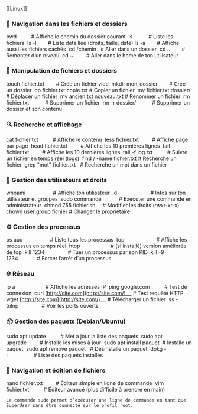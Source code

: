 [[Linux]] 

### 📂 Navigation dans les fichiers et dossiers 

pwd          # Affiche le chemin du dossier courant 
ls           # Liste les fichiers 
ls -l        # Liste détaillée (droits, taille, date)
ls -a        # Affiche aussi les fichiers cachés 
cd /chemin   # Aller dans un dossier 
cd ..        # Remonter d’un niveau 
cd ~         # Aller dans le home de ton utilisateur  

### 📄 Manipulation de fichiers et dossiers 

touch fichier.txt        # Crée un fichier vide 
mkdir mon_dossier        # Crée un dossier 
cp fichier.txt copie.txt # Copier un fichier 
mv fichier.txt dossier/  # Déplacer un fichier 
mv ancien.txt nouveau.txt # Renommer un fichier 
rm fichier.txt           # Supprimer un fichier 
rm -r dossier/           # Supprimer un dossier et son contenu  

### 🔍 Recherche et affichage 

cat fichier.txt          # Affiche le contenu 
less fichier.txt         # Affiche page par page 
head fichier.txt         # Affiche les 10 premières lignes 
tail fichier.txt         # Affiche les 10 dernières lignes 
tail -f log.txt          # Suivre un fichier en temps réel (logs) 
find / -name fichier.txt # Recherche un fichier 
grep "mot" fichier.txt   # Recherche un mot dans un fichier  

### 👤 Gestion des utilisateurs et droits 

whoami                   # Affiche ton utilisateur 
id                       # Infos sur ton utilisateur et groupes 
sudo commande            # Exécuter une commande en administrateur 
chmod 755 fichier.sh     # Modifier les droits (rwxr-xr-x) 
chown user:group fichier   # Changer le propriétaire  

### ⚙️ Gestion des processus 

ps aux                   # Liste tous les processus 
top                      # Affiche les processus en temps réel 
htop                     # (si installé) version améliorée de top 
kill 1234                # Tuer un processus par son PID 
kill -9 1234             # Forcer l’arrêt d’un processus  

### 🌐 Réseau 

ip a                     # Affiche les adresses IP 
ping google.com          # Test de connexion 
curl [http://site.com](http://site.com/)     # Test requête HTTP 
wget [http://site.com](http://site.com/)     # Télécharger un fichier 
ss -tulnp                # Voir les ports ouverts  

### 📦 Gestion des paquets (Debian/Ubuntu) 

sudo apt update          # Met à jour la liste des paquets 
sudo apt upgrade         # Installe les mises à jour 
sudo apt install paquet  # Installe un paquet 
sudo apt remove paquet   # Désinstalle un paquet 
dpkg -l                  # Liste des paquets installés  

### 📑 Navigation et édition de fichiers 

nano fichier.txt         # Éditeur simple en ligne de commande 
vim fichier.txt          # Éditeur avancé (plus difficile à prendre en main) 

```ad-note
La commande sudo permet d’exécuter une ligne de commande en tant que SuperUser sans être connecté sur le profil root.
```